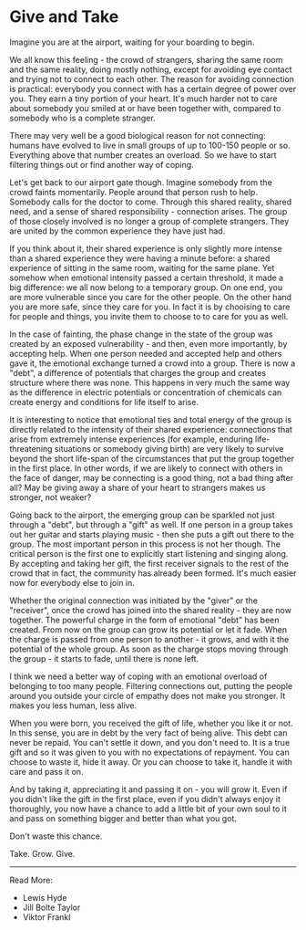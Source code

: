 # Give and Take

Imagine you are at the airport, waiting for your boarding to begin.

We all know this feeling - the crowd of strangers, sharing the same room and the same reality, doing mostly nothing, except for avoiding eye contact and trying not to connect to each other. The reason for avoiding connection is practical: everybody you connect with has a certain degree of power over you. They earn a tiny portion of your heart. It's much harder not to care about somebody you smiled at or have been together with, compared to somebody who is a complete stranger.

There may very well be a good biological reason for not connecting: humans have evolved to live in small groups of up to 100-150 people or so. Everything above that number creates an overload. So we have to start filtering things out or find another way of coping.

Let's get back to our airport gate though. Imagine somebody from the crowd faints momentarily. People around that person rush to help. Somebody calls for the doctor to come. Through this shared reality, shared need, and a sense of shared responsibility - connection arises. The group of those closely involved is no longer a group of complete strangers. They are united by the common experience they have just had.

If you think about it, their shared experience is only slightly more intense than a shared experience they were having a minute before: a shared experience of sitting in the same room, waiting for the same plane. Yet somehow when emotional intensity passed a certain threshold, it made a big difference: we all now belong to a temporary group.
On one end, you are more vulnerable since you care for the other people. On the other hand you are more safe, since they care for you. In fact it is by chooising to care for people and things, you invite them to choose to to care for you as well.

In the case of fainting, the phase change in the state of the group was created by an exposed vulnerability - and then, even more importantly, by accepting help. When one person needed and accepted help and others gave it, the emotional exchange turned a crowd into a group. There is now a "debt", a difference of potentials that charges the group and creates structure where there was none. This happens in very much the same way as the difference in electric potentials or concentration of chemicals can create energy and conditions for life itself to arise.

It is interesting to notice that emotional ties and total energy of the group is directly related to the intensity of their shared experience: connections that arise from extremely intense experiences (for example, enduring life-threatening situations or somebody giving birth) are very likely to survive beyond the short life-span of the circumstances that put the group together in the first place. In other words, if we are likely to connect with others in the face of danger, may
be connecting is a good thing, not a bad thing after all? May be giving away a share of your heart to strangers makes us stronger, not weaker?

Going back to the airport, the emerging group can be sparkled not just through a "debt", but through a "gift" as well. If one person in a group takes out her guitar and starts playing music - then she puts a gift out there to the group. The most important person in this process is not her though. The critical person is the first one to explicitly start listening and singing along. By accepting and taking her gift, the first receiver signals to the rest of the crowd that in fact, the community has already been formed. It's much easier now for everybody else to join in.

Whether the original connection was initiated by the "giver" or the "receiver", once the crowd has joined into the shared reality - they are now together. The powerful charge in the form of emotional "debt" has been created. From now on the group can grow its potential or let it fade. When the charge is passed from one person to another - it grows, and with it the potential of the whole group. As soon as the charge stops moving through the group - it starts to fade, until there is none left.

I think we need a better way of coping with an emotional overload of belonging to too many people. Filtering connections out, putting the people around you outside your circle of empathy does not make you stronger. It makes you less human, less alive.

When you were born, you received the gift of life, whether you like it or not. In this sense, you are in debt by the very fact of being alive. This debt can never be repaid. You can't settle it down, and you don't need to. It is a true gift and so it was given to you with no expectations of repayment. You can choose to waste it, hide it away. Or you can choose to take it, handle it with care and pass it on.

And by taking it, appreciating it and passing it on - you will grow it. Even if you didn't like the gift in the first place, even if you didn't always enjoy it thoroughly, you now have a chance to add a little bit of your own soul to it and pass on something bigger and better than what you got.

Don't waste this chance.

Take. Grow. Give.

* * *

Read More:
* Lewis Hyde
* Jill Bolte Taylor
* Viktor Frankl
